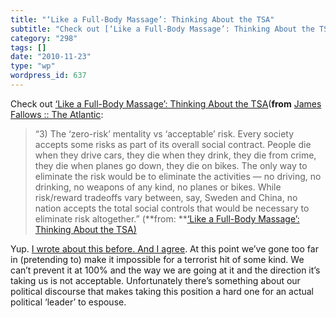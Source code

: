 ```yaml
---
title: "‘Like a Full-Body Massage’: Thinking About the TSA"
subtitle: "Check out [‘Like a Full-Body Massage’: Thinking About the TSA](http://feedproxy.google.com/~r/JamesF..."
category: "298"
tags: []
date: "2010-11-23"
type: "wp"
wordpress_id: 637
---
```

Check out [‘Like a Full-Body Massage’: Thinking About the TSA](http://feedproxy.google.com/~r/JamesFallows/~3/NNwMNTHc8Kw/click.phdo)(**from** [James Fallows :: The Atlantic](http://feeds.feedburner.com/jamesfallows?format=xml):
> “3) The ‘zero-risk’ mentality vs ‘acceptable’ risk. Every society accepts some risks as part of its overall social contract. People die when they drive cars, they die when they drink, they die from crime, they die when planes go down, they die on bikes. The only way to eliminate the risk would be to eliminate the activities — no driving, no drinking, no weapons of any kind, no planes or bikes. While risk/reward tradeoffs vary between, say, Sweden and China, no nation accepts the total social controls that would be necessary to eliminate risk altogether.” (**from: **[‘Like a Full-Body Massage’: Thinking About the TSA) ](http://feedproxy.google.com/~r/JamesFallows/~3/NNwMNTHc8Kw/click.phdo)

Yup. [I wrote about this before. And I agree](/2010/11/12/overreaction/). At this point we’ve gone too far in (pretending to) make it impossible for a terrorist hit of some kind. We can’t prevent it at 100% and the way we are going at it and the direction it’s taking us is not acceptable. Unfortunately there’s something about our political discourse that makes taking this position a hard one for an actual political ‘leader’ to espouse.